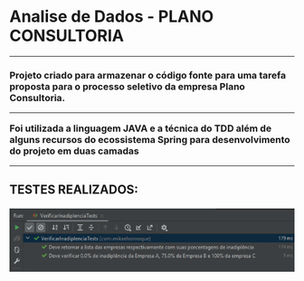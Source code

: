 <h1>Analise de Dados - PLANO CONSULTORIA</h1>

______

<h3>Projeto criado para armazenar o código fonte para uma tarefa proposta para o processo seletivo da empresa Plano Consultoria.

______

Foi utilizada a linguagem JAVA e a técnica do TDD além de alguns recursos do ecossistema Spring para desenvolvimento do projeto em duas camadas

______

<h2> TESTES REALIZADOS:

![testes](src/main/resources/img/img.png)
